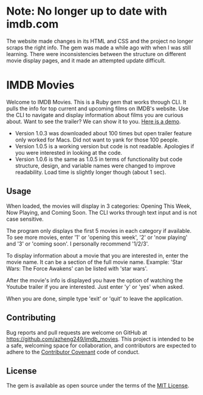 # Note: No longer up to date with imdb.com

The website made changes in its HTML and CSS and the project no longer scraps the right info. The gem was made a while ago with when I was still learning. There were inconsistencies between the structure on different movie display pages, and it made an attempted update difficult. 

# IMDB Movies

Welcome to IMDB Movies. This is a Ruby gem that works through CLI. It pulls the info for top current and upcoming films on IMDB's website. Use the CLI to navigate and display information about films you are curious about. Want to see the trailer? We can show it to you. [Here is a demo](https://www.youtube.com/watch?v=En9Ew0cdh6U "Imdb_movies demo video").

  * Version 1.0.3 was downloaded about 100 times but open trailer feature only worked for Macs. Did not want to yank for those 100 people.
  * Version 1.0.5 is a working version but code is not readable. Apologies if you were interested in looking at the code.
  * Version 1.0.6 is the same as 1.0.5 in terms of functionality but code structure, design, and variable names were changed to improve readability. Load time is slightly longer though (about 1 sec).

## Usage

When loaded, the movies will display in 3 categories: Opening This Week, Now Playing, and Coming Soon. The CLI works through text input and is not case sensitive.

The program only displays the first 5 movies in each category if available. To see more movies, enter '1' or 'opening this week', '2' or 'now playing' and '3' or 'coming soon'. I personally recommend '1/2/3'.

To display information about a movie that you are interested in, enter the movie name. It can be a section of the full movie name. 
Example: 'Star Wars: The Force Awakens' can be listed with 'star wars'.

After the movie's info is displayed you have the option of watching the Youtube trailer if you are interested. Just enter 'y' or 'yes' when asked.

When you are done, simple type 'exit' or 'quit' to leave the application.

## Contributing

Bug reports and pull requests are welcome on GitHub at https://github.com/azheng249/imdb_movies. This project is intended to be a safe, welcoming space for collaboration, and contributors are expected to adhere to the [Contributor Covenant](contributor-covenant.org) code of conduct.

## License

The gem is available as open source under the terms of the [MIT License](http://opensource.org/licenses/MIT).


